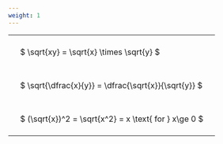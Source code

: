 ```yaml
---
weight: 1
---
```


<style type="text/css">
#T_a1164 th.col_heading {
  text-align: left;
  font-size: 1em;
}
#T_a1164 td {
  text-align: left;
  font-size: 1em;
  padding: 1.5em;
}
</style>
<table id="T_a1164">
  <thead>
  </thead>
  <tbody>
    <tr>
      <td id="T_a1164_row0_col0" class="data row0 col0" >$ \sqrt{xy} = \sqrt{x} \times \sqrt{y} $</td>
    </tr>
    <tr>
      <td id="T_a1164_row1_col0" class="data row1 col0" >$ \sqrt{\dfrac{x}{y}} = \dfrac{\sqrt{x}}{\sqrt{y}} $</td>
    </tr>
    <tr>
      <td id="T_a1164_row2_col0" class="data row2 col0" >$ (\sqrt{x})^2 = \sqrt{x^2} = x \text{ for } x\ge 0 $</td>
    </tr>
  </tbody>
</table>
